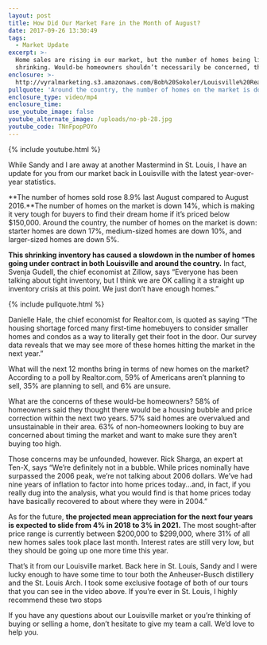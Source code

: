 ```yaml
---
layout: post
title: How Did Our Market Fare in the Month of August?
date: 2017-09-26 13:30:49
tags:
  - Market Update
excerpt: >-
  Home sales are rising in our market, but the number of homes being listed is
  shrinking. Would-be homeowners shouldn’t necessarily be concerned, though.
enclosure: >-
  http://vyralmarketing.s3.amazonaws.com/Bob%20Sokoler/Louisville%20Real%20Estate-%20How%20Did%20Our%20Market%20Fare%20in%20the%20Month%20of%20August%253F.mp4
pullquote: 'Around the country, the number of homes on the market is down.'
enclosure_type: video/mp4
enclosure_time:
use_youtube_image: false
youtube_alternate_image: /uploads/no-pb-28.jpg
youtube_code: TNnFpopPOYo
---
```



{% include youtube.html %}

While Sandy and I are away at another Mastermind in St. Louis, I have an update for you from our market back in Louisville with the latest year-over-year statistics. &nbsp;

**The number of homes sold rose 8.9% last August compared to August 2016.**The number of homes on the market is down 14%, which is making it very tough for buyers to find their dream home if it’s priced below $150,000. Around the country, the number of homes on the market is down: starter homes are down 17%, medium-sized homes are down 10%, and larger-sized homes are down 5%.

**This shrinking inventory has caused a slowdown in the number of homes going under contract in both Louisville and around the country.** In fact, Svenja Gudell, the chief economist at Zillow, says “Everyone has been talking about tight inventory, but I think we are OK calling it a straight up inventory crisis at this point. We just don’t have enough homes.”

{% include pullquote.html %}

Danielle Hale, the chief economist for Realtor.com, is quoted as saying “The housing shortage forced many first-time homebuyers to consider smaller homes and condos as a way to literally get their foot in the door. Our survey data reveals that we may see more of these homes hitting the market in the next year.”

What will the next 12 months bring in terms of new homes on the market? According to a poll by Realtor.com, 59% of Americans aren’t planning to sell, 35% are planning to sell, and 6% are unsure.

What are the concerns of these would-be homeowners? 58% of homeowners said they thought there would be a housing bubble and price correction within the next two years. 57% said homes are overvalued and unsustainable in their area. 63% of non-homeowners looking to buy are concerned about timing the market and want to make sure they aren’t buying too high.

Those concerns may be unfounded, however. Rick Sharga, an expert at Ten-X, says “We’re definitely not in a bubble. While prices nominally have surpassed the 2006 peak, we’re not talking about 2006 dollars. We’ve had nine years of inflation to factor into home prices today...and, in fact, if you really dug into the analysis, what you would find is that home prices today have basically recovered to about where they were in 2004.”

As for the future, **the projected mean appreciation for the next four years is expected to slide from 4% in 2018 to 3% in 2021.** The most sought-after price range is currently between $200,000 to $299,000, where 31% of all new homes sales took place last month. Interest rates are still very low, but they should be going up one more time this year.

That’s it from our Louisville market. Back here in St. Louis, Sandy and I were lucky enough to have some time to tour both the Anheuser-Busch distillery and the St. Louis Arch. I took some exclusive footage of both of our tours that you can see in the video above. If you’re ever in St. Louis, I highly recommend these two stops

If you have any questions about our Louisville market or you’re thinking of buying or selling a home, don’t hesitate to give my team a call. We’d love to help you.